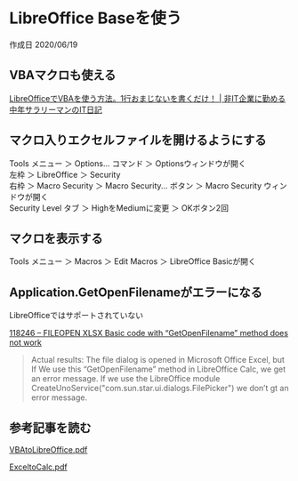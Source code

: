 # LibreOffice Baseを使う

作成日 2020/06/19

## VBAマクロも使える

[LibreOfficeでVBAを使う方法。1行おまじないを書くだけ！ \| 非IT企業に勤める中年サラリーマンのIT日記](http://pineplanter.moo.jp/non-it-salaryman/2017/03/02/vba-on-libreoffice/)

## マクロ入りエクセルファイルを開けるようにする

Tools メニュー ＞ Options... コマンド ＞ Optionsウィンドウが開く\
左枠 ＞ LibreOffice ＞ Security\
右枠 ＞ Macro Security ＞ Macro Security... ボタン ＞ Macro Security ウィンドウが開く\
Security Level タブ ＞ HighをMediumに変更 ＞ OKボタン2回

## マクロを表示する

Tools メニュー ＞ Macros ＞ Edit Macros ＞ LibreOffice Basicが開く

## Application.GetOpenFilenameがエラーになる

LibreOfficeではサポートされていない

[118246 – FILEOPEN XLSX Basic code with “GetOpenFilename” method does not work](https://bugs.documentfoundation.org/show_bug.cgi?id=118246)

> Actual results: The file dialog is opened in Microsoft Office Excel, but If We use this “GetOpenFilename” method in LibreOffice Calc, we get an error message. If we use the LibreOffice module CreateUnoService("com.sun.star.ui.dialogs.FilePicker") we don’t gt an error message.

## 参考記事を読む

[VBAtoLibreOffice\.pdf](http://freesol.web.fc2.com/application/VBAtoLibreOffice.pdf)

[ExceltoCalc\.pdf](https://www.ja-fukuoka.or.jp/upload/user/ExceltoCalc.pdf)
